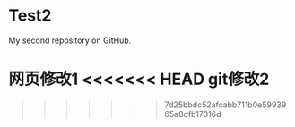 # Test2
My second repository on GitHub.

网页修改1
<<<<<<< HEAD
git修改2
=======
>>>>>>> 7d25bbdc52afcabb711b0e5993965a8dfb17016d
